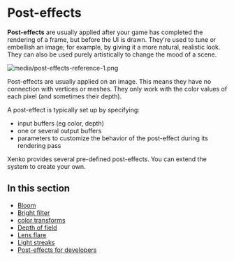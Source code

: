 # Post-effects

**Post-effects** are usually applied after your game has completed the rendering of a frame, but before the UI is drawn.  They're used to tune or embellish an image; for example, by giving it a more natural, realistic look. They can also be used purely artistically to change the mood of a scene.

![media/post-effects-reference-1.png](media/post-effects-reference-1.png) 

Post-effects are usually applied on an image. This means they have no connection with vertices or meshes. They only work with the color values of each pixel (and sometimes their depth).

A post-effect is typically set up by specifying:

- input buffers (eg color, depth)
- one or several output buffers
- parameters to customize the behavior of the post-effect during its rendering pass

Xenko provides several pre-defined post-effects. You can extend the system to create your own.

## In this section

* [Bloom](bloom.md)
* [Bright filter](bright-filter.md)
* [color transforms](color-transforms/index.md)
* [Depth of field](depth-of-field.md)
* [Lens flare](lens-flare.md)
* [Light streaks](light-streaks.md)
* [Post-effects for developers](post-effects-for-developers.md)